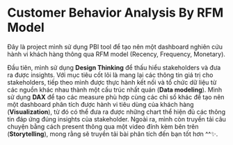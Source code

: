 # Customer Behavior Analysis By RFM Model
Đây là project mình sử dụng PBI tool để tạo nên một dashboard nghiên cứu hành vi khách hàng thông qua RFM model (Recency, Frequency, Monetary). 

Đầu tiên, mình sử dụng **Design Thinking** để thấu hiểu stakeholders và đưa ra được insights. Với mục tiêu cốt lõi là mang lại các thông tin giá trị cho stakeholders, tiếp theo mình được thực hành kết nối và tổ chức dữ liệu từ các nguồn khác nhau thành một cấu trúc nhất quán (**Data modeling**). Mình sử dụng **DAX** để tạo các measure phù hợp cùng các chỉ số khác để tạo nên một dashboard phân tích được hành vi tiêu dùng của khách hàng (**Visualization**), từ đó có thể đưa ra được những chart thể hiện đủ các thông tin đáp ứng đúng insights của stakeholder. Ngoài ra, mình còn truyền tải câu chuyện bằng cách present thông qua một video đính kèm bên trên (**Storytelling**), mong rằng sẽ truyền tải bài phân tích đến bạn tốt hơn ^^✨.
